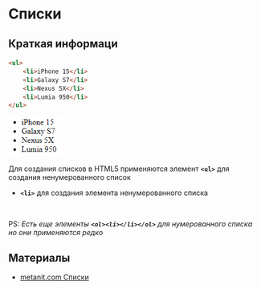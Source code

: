 # Списки

## Краткая информаци

```html
<ul>
    <li>iPhone 15</li>
    <li>Galaxy S7</li>
    <li>Nexus 5X</li>
    <li>Lumia 950</li>
</ul>
```

![alt text](img/ul.png)

Для создания списков в HTML5 применяются элемент **`<ul>`** для создания ненумерованного список

- **`<li>`** для создания элемента ненумерованного списка
<br>

PS: *Есть еще элементы **`<ol><li></li></ol>`** для нумерованного списка но они применяются редко*

## Материалы

- [metanit.com Списки](https://metanit.com/web/html5/2.5.php)
